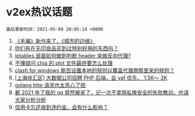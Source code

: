 # v2ex热议话题

`最后更新时间：2021-05-09 20:05:14 +0800`

1. [《毛骗》新作来了，《城市的边缘》](https://www.v2ex.com/t/775785)
1. [你们有在无印良品买到过特别好用的东西吗？](https://www.v2ex.com/t/775799)
1. [iptables 层面如何做到判断 header 来做反向代理?](https://www.v2ex.com/t/775751)
1. [不懂就问 chia 的 plot 文件最终要怎么处理](https://www.v2ex.com/t/775778)
1. [clash for windows 能否设置本地的规则以覆盖代理商那里来的规则？](https://www.v2ex.com/t/775773)
1. [[上海徐汇区] 大数据公司招聘 PHP 后端，会 yaf 优先， 1.5K～ 2K](https://www.v2ex.com/t/775798)
1. [golang http 请求也太恶心了把](https://www.v2ex.com/t/775745)
1. [都 2021 年了我的 qq 竟然被盗了，记一次不拿隐私换安全的失败教训，也请大家分析分析](https://www.v2ex.com/t/775784)
1. [信用卡忘还收到违约金，会有什么影响？](https://www.v2ex.com/t/775816)

